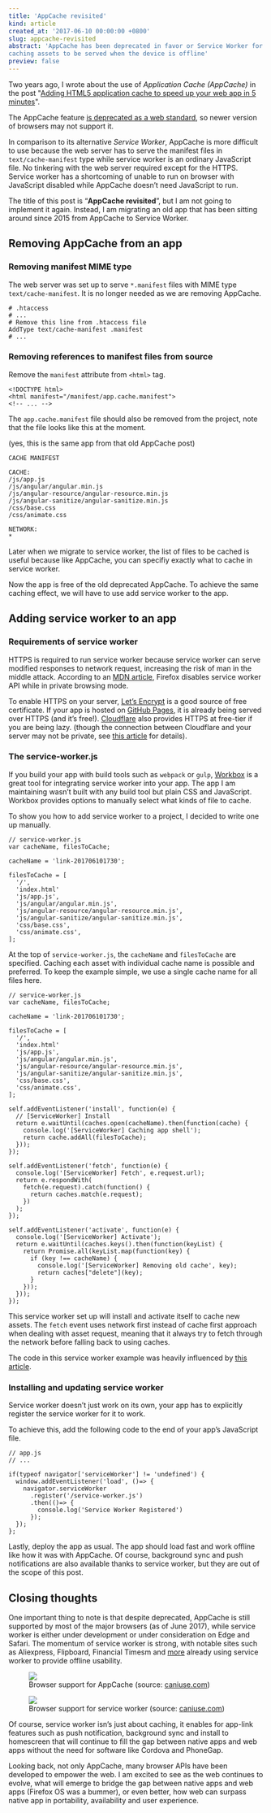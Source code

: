 ```yaml
---
title: 'AppCache revisited'
kind: article
created_at: '2017-06-10 00:00:00 +0800'
slug: appcache-revisited
abstract: 'AppCache has been deprecated in favor or Service Worker for
caching assets to be served when the device is offline'
preview: false
---
```


Two years ago, I wrote about the use of *Application Cache
(AppCache)* in the post "<a href="https://blog.tommyku.com/blog/adding-html5-application-cache-to-speed-up-your-web-app-in-5-minutes/">Adding HTML5 application cache to speed up your web app in 5 minutes</a>".

The AppCache feature <a href="https://developer.mozilla.org/en-US/docs/Web/HTML/Using_the_application_cache">is deprecated as a web standard</a>, so newer
version of browsers may not support it.

In comparison to its alternative *Service Worker*, AppCache is more
difficult to use because the web server has to serve the manifest files
in <code>text/cache-manifest</code> type while service worker is an ordinary JavaScript file.
No tinkering with the web server required except for
the HTTPS. Service worker has a shortcoming of unable to
run on browser with JavaScript disabled while AppCache doesn’t need
JavaScript to run.

The title of this post is “<strong>AppCache revisited</strong>”, but I am not going
to implement it again. Instead, I am migrating an old app that has
been sitting around since 2015 from AppCache to Service Worker.

<h2 id="removing-appcache-from-an-app">Removing AppCache from an app</h2>

<h3 id="removing-manifest-mime-type">Removing manifest MIME type</h3>

The web server was set up to serve <code>*.manifest</code> files with MIME type
<code>text/cache-manifest</code>. It is no longer needed as we are removing AppCache.

<pre><code class="language-apache"># .htaccess
# ...
# Remove this line from .htaccess file
AddType text/cache-manifest .manifest
# ...
</code></pre>

<h3 id="removing-references-to-manifest-files-from-source">Removing references to manifest files from source</h3>

Remove the <code>manifest</code> attribute from <code>&lt;html&gt;</code> tag.

<pre><code class="language-html">&lt;!DOCTYPE html&gt;
&lt;html manifest="/manifest/app.cache.manifest"&gt;
&lt;!-- ... --&gt;
</code></pre>

The <code>app.cache.manifest</code> file should also be removed from the project,
note that the file looks like this at the moment.

(yes, this is the same app from that old AppCache post)

<pre><code>CACHE MANIFEST

CACHE:
/js/app.js
/js/angular/angular.min.js
/js/angular-resource/angular-resource.min.js
/js/angular-sanitize/angular-sanitize.min.js
/css/base.css
/css/animate.css

NETWORK:
*
</code></pre>

Later when we migrate to service worker, the list of files to be cached
is useful because like AppCache, you can specifiy exactly what to cache
in service worker.

Now the app is free of the old deprecated AppCache. To achieve the same
caching effect, we will have to use add service worker to the app.

<h2 id="adding-service-worker-to-an-app">Adding service worker to an app</h2>

<h3 id="requirements-of-service-worker">Requirements of service worker</h3>

HTTPS is required to run service worker because service worker can serve
modified responses to network request, increasing the risk of man in the
middle attack. According to an <a href="https://developer.mozilla.org/en-US/docs/Web/API/Service_Worker_API">MDN article</a>, Firefox disables service worker API while in private
browsing mode.

To enable HTTPS on your server, <a href="https://letsencrypt.org/">Let’s Encrypt</a>
is a good source of free certificate. If your app is
hosted on <a href="https://pages.github.com/">GitHub Pages</a>, it is already
being served over HTTPS (and it’s free!). <a href="https://www.cloudflare.com/">Cloudflare</a>
also provides HTTPS at free-tier if you are being lazy. (though the connection between
Cloudflare and your server may not be private, see <a href="https://support.cloudflare.com/hc/en-us/articles/200170416-What-do-the-SSL-options-Off-Flexible-SSL-Full-SSL-Full-SSL-Strict-mean-">this article</a> for
details).

<h3 id="the-service-workerjs">The service-worker.js</h3>

If you build your app with build tools such as <code>webpack</code> or <code>gulp</code>,
<a href="https://workboxjs.org/#get-started">Workbox</a> is a great tool for
integrating service worker into your app. The app I am maintaining
wasn’t built with any build tool but plain CSS and JavaScript. Workbox provides
options to manually select what kinds of file to cache.

To show you how to add service worker to a project, I decided to write
one up manually.

<pre><code class="language-javascript">// service-worker.js
var cacheName, filesToCache;

cacheName = 'link-201706101730';

filesToCache = [
  '/',
  'index.html'
  'js/app.js',
  'js/angular/angular.min.js',
  'js/angular-resource/angular-resource.min.js',
  'js/angular-sanitize/angular-sanitize.min.js',
  'css/base.css',
  'css/animate.css',
];
</code></pre>

At the top of <code>service-worker.js</code>, the <code>cacheName</code> and <code>filesToCache</code>
are specified. Caching each asset with individual cache name is
possible and preferred. To keep the example simple, we use a single
cache name for all files here.

<pre><code class="language-javascript">// service-worker.js
var cacheName, filesToCache;

cacheName = 'link-201706101730';

filesToCache = [
  '/',
  'index.html'
  'js/app.js',
  'js/angular/angular.min.js',
  'js/angular-resource/angular-resource.min.js',
  'js/angular-sanitize/angular-sanitize.min.js',
  'css/base.css',
  'css/animate.css',
];

self.addEventListener('install', function(e) {
  // [ServiceWorker] Install
  return e.waitUntil(caches.open(cacheName).then(function(cache) {
    console.log('[ServiceWorker] Caching app shell');
    return cache.addAll(filesToCache);
  }));
});

self.addEventListener('fetch', function(e) {
  console.log('[ServiceWorker] Fetch', e.request.url);
  return e.respondWith(
    fetch(e.request).catch(function() {
      return caches.match(e.request);
    })
  );
});

self.addEventListener('activate', function(e) {
  console.log('[ServiceWorker] Activate');
  return e.waitUntil(caches.keys().then(function(keyList) {
    return Promise.all(keyList.map(function(key) {
      if (key !== cacheName) {
        console.log('[ServiceWorker] Removing old cache', key);
        return caches["delete"](key);
      }
    }));
  }));
});
</code></pre>

This service worker set up will install and activate itself to cache new
assets. The <code>fetch</code> event uses network first instead of cache first
approach when dealing with asset request, meaning that it always try to
fetch through the network before falling back to using caches.

The code in this service worker example was heavily influenced by
<a href="https://developers.google.com/web/fundamentals/architecture/app-shell">this article</a>.

<h3 id="installing-and-updating-service-worker">Installing and updating service worker</h3>

Service worker doesn’t just work on its own, your app has to
explicitly register the service worker for it to work.

To achieve this, add the following code to the end of your app’s
JavaScript file.

<pre><code class="language-javascript">// app.js
// ...

if(typeof navigator['serviceWorker'] != 'undefined') {
  window.addEventListener('load', ()=&gt; {
    navigator.serviceWorker
      .register('/service-worker.js')
      .then(()=&gt; {
        console.log('Service Worker Registered')
      });
  });
};
</code></pre>

Lastly, deploy the app as usual. The app should load fast and work
offline like how it was with AppCache. Of course, background
sync and push notifications are also available thanks to service worker,
but they are out of the scope of this post.

<h2 id="closing-thoughts">Closing thoughts</h2>

One important thing to note is that despite deprecated, AppCache is
still supported by most of the major browsers (as of June 2017), while
service worker is either under development or under consideration on
Edge and Safari. The momentum of service worker is strong, with notable
sites such as Aliexpress, Flipboard, Financial Timesm and <a href="https://pwa.rocks/">more</a> already
using service worker to provide offline usability.

<figure>
<img src="./caniuse-appcache.png">
<figcaption>Browser support for AppCache (source: <a href="https://caniuse.com/#feat=offline-apps">caniuse.com</a>)</figcaption>
</figure>

<figure>
<img src="./caniuse-sw.png">
<figcaption>Browser support for service worker (source: <a href="https://caniuse.com/#feat=serviceworkers">caniuse.com</a>)</figcaption>
</figure>

Of course, service worker isn’s just about caching, it enables for
app-link features such as push notification, background sync and install
to homescreen that will continue to fill the gap between native apps and
web apps without the need for software like Cordova and
PhoneGap.

Looking back, not only AppCache, many browser APIs have been developed
to empower the web. I am excited to see as the web continues to evolve,
what will emerge to bridge the gap between native apps and web
apps (Firefox OS was a bummer), or even better, how web can surpass
native app in portability, availability and user experience.
